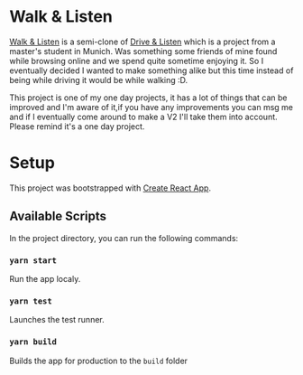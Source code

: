 # Walk & Listen 

[Walk & Listen](https://google.com) is a semi-clone of [Drive & Listen](https://driveandlisten.herokuapp.com/) which is a project from a master's student in Munich. Was something some friends of mine found while browsing online and we spend quite sometime enjoying it. So I eventually decided I wanted to make something alike but this time instead of being while driving it would be while walking :D.

This project is one of my one day projects, it has a lot of things that can be improved and I'm aware of it,if you have any improvements you can msg me and if I eventually come around to make a V2 I'll take them into account. Please remind it's a one day project.

# Setup

This project was bootstrapped with [Create React App](https://github.com/facebook/create-react-app).

## Available Scripts

In the project directory, you can run the following commands:

### `yarn start`

Run the app localy.

### `yarn test`

Launches the test runner.

### `yarn build`

Builds the app for production to the `build` folder